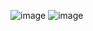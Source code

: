 ![image](https://user-images.githubusercontent.com/88869180/192712665-e57859b2-31ed-4a46-992f-311fed0d0fc2.png)
![image](https://user-images.githubusercontent.com/88869180/192712756-4b75b2dd-a5b6-423c-afe8-3b39fb63bd30.png)
